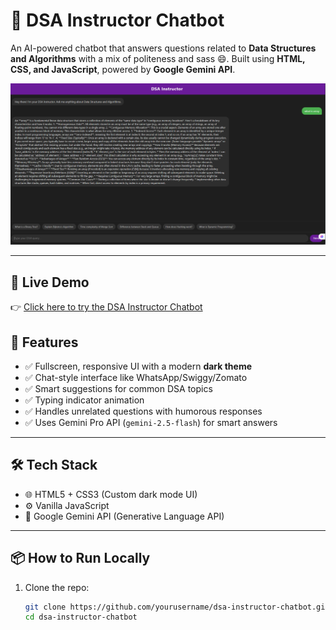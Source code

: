 # 🧠 DSA Instructor Chatbot

An AI-powered chatbot that answers questions related to **Data Structures and Algorithms** with a mix of politeness and sass 😄. Built using **HTML, CSS, and JavaScript**, powered by **Google Gemini API**.

![screenshot](https://github.com/Sujay-The-Algorithimist/ask-me-dsa/blob/main/Screenshot%202025-07-13%20022638.png)

---

## 🔗 Live Demo

👉 [Click here to try the DSA Instructor Chatbot](https://vercel.com/sujay-das-projects/ask-me-dsa)

## 🚀 Features

- ✅ Fullscreen, responsive UI with a modern **dark theme**
- ✅ Chat-style interface like WhatsApp/Swiggy/Zomato
- ✅ Smart suggestions for common DSA topics
- ✅ Typing indicator animation
- ✅ Handles unrelated questions with humorous responses
- ✅ Uses Gemini Pro API (`gemini-2.5-flash`) for smart answers

---

## 🛠️ Tech Stack

- 🌐 HTML5 + CSS3 (Custom dark mode UI)
- ⚙️ Vanilla JavaScript
- 🤖 Google Gemini API (Generative Language API)

---

## 📦 How to Run Locally

1. Clone the repo:
   ```bash
   git clone https://github.com/yourusername/dsa-instructor-chatbot.git
   cd dsa-instructor-chatbot
